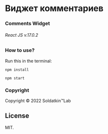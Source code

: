 # Виджет комментариев 
### Comments Widget
###### React JS v.17.0.2

### Нow to use?

Run this in the terminal:

```npm install```

```npm start```

### Copyright

Copyright © 2022 Soldatkin™Lab

## License
MIT.



